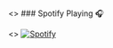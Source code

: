 
<> ### Spotify Playing 🎧

<> [![Spotify](https://novatorem-johnpapakostas.vercel.app/api/spotify)](https://open.spotify.com/user/fbgfwizb8f1gnohw28ppde14m)
